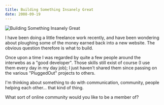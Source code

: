 ```yaml
---
title: Building Something Insanely Great
date: 2008-09-19
---
```


![Building Something Insanely Great](https://source.unsplash.com/ZYYS1kapOm8/1600x900)

I have been doing a little freelance work recently, and have been wondering about ploughing some of the money earned back into a new website. The obvious question therefore is what to build.

Once upon a time I was regarded by quite a few people around the interwebs as a "good developer". Those skills still exist of course (I use them every day in my day job); I just haven't shared them since passing on the various "PluggedOut" projects to others.

I'm thinking about something to do with communication, community, people helping each other... that kind of thing.

What sort of online community would you like to be a member of?